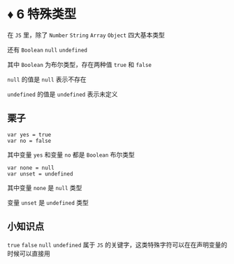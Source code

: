 # ♦️ 6 特殊类型

在 ```JS``` 里，除了 ```Number``` ```String``` ```Array``` ```Object``` 四大基本类型

还有 ```Boolean``` ```null``` ```undefined```

其中 ```Boolean``` 为布尔类型，存在两种值 ```true``` 和 ```false```

```null``` 的值是 ```null``` 表示不存在

```undefined``` 的值是 ```undefined``` 表示未定义

## 栗子

```
var yes = true
var no = false
```

其中变量 ```yes``` 和变量 ```no``` 都是 ```Boolean``` 布尔类型

```
var none = null
var unset = undefined
```

其中变量 ```none``` 是 ```null``` 类型

变量 ```unset``` 是 ```undefined``` 类型

## 小知识点

```true``` ```false``` ```null``` ```undefined``` 属于 ```JS``` 的关键字，这类特殊字符可以在在声明变量的时候可以直接用